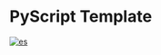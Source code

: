 # PyScript Template

[![es](https://img.shields.io/badge/lang-es-yellow.svg)](https://github.com/AyudaEnPython/pyscript-template/blob/master/README.es.md)
